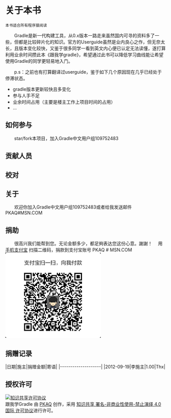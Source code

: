 # 关于本书 
	本书适合所有程序猿阅读
　　Gradle是新一代构建工具，从0.x版本一路走来虽然国内可寻的资料多了一些，但都是比较碎片化的知识。官方的Userguide虽然是业内良心之作，但无奈太长，且版本变化较快，又鉴于很多同学一看到英文内心便已认定无法读懂，遂打算利用业余时间攒此本《跟我学gradle》，希望通过此书可以降低学习曲线能让希望使用Gradle的同学更轻易地入门。   
   
　　p.s：之前也有打算翻译过userguide，鉴于如下几个原因现在几乎已经处于停滞状态。
* gradle版本更新较快且多变化
* 参与人手不足
* 业余时间占用（主要是楼主工作上项目时间的占用）
* ...
 
## 如何参与    
　　star/fork本项目，加入Gradle中文用户组109752483

## 贡献人员   

## 校对   

## 关于
　　欢迎你加入Gradle中文用户组109752483或者给我发送邮件 PKAQ#MSN.COM
  
## 捐助 
　　很高兴我们能帮到您。无论金额多少，都足夠表达您这份心意。謝謝！
  　用 [手机支付宝](https://mobile.alipay.com/) 扫描二维码，捐款到支付宝账号 PKAQ # MSN.COM   
  	<span class="badges">![掃描二維碼捐贈](./resources/img/qr-donate.jpg)</span>

## 捐赠记录

|日期|施主|捐赠金额|寄语|
|--------------------|
|2012-09-19|李施主|1.00|Thx|

## 授权许可   
<a rel="license" href="http://creativecommons.org/licenses/by-nc-nd/4.0/"><img alt="知识共享许可协议" style="border-width:0" src="https://i.creativecommons.org/l/by-nc-nd/4.0/88x31.png" /></a><br /><span xmlns:dct="http://purl.org/dc/terms/" property="dct:title">跟我学Gradle</span> 由 <a xmlns:cc="http://creativecommons.org/ns#" href="gradlecn.org" property="cc:attributionName" rel="cc:attributionURL">PKAQ</a> 创作，采用 <a rel="license" href="http://creativecommons.org/licenses/by-nc-nd/4.0/">知识共享 署名-非商业性使用-禁止演绎 4.0 国际 许可协议</a>进行许可。


